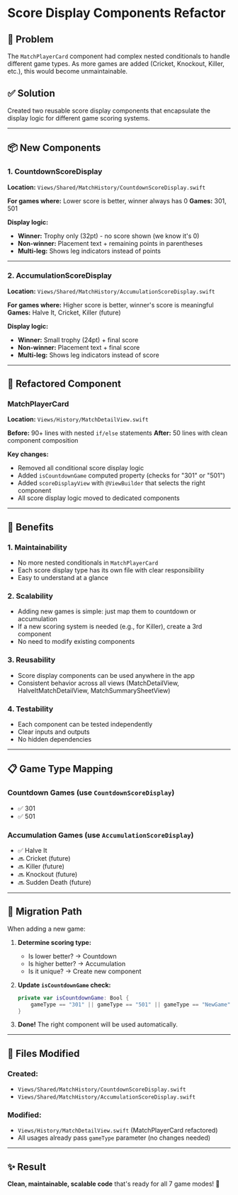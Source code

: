 # Score Display Components Refactor

## 🎯 Problem
The `MatchPlayerCard` component had complex nested conditionals to handle different game types. As more games are added (Cricket, Knockout, Killer, etc.), this would become unmaintainable.

## ✅ Solution
Created two reusable score display components that encapsulate the display logic for different game scoring systems.

---

## 📦 New Components

### 1. **CountdownScoreDisplay**
**Location:** `Views/Shared/MatchHistory/CountdownScoreDisplay.swift`

**For games where:** Lower score is better, winner always has 0
**Games:** 301, 501

**Display logic:**
- **Winner:** Trophy only (32pt) - no score shown (we know it's 0)
- **Non-winner:** Placement text + remaining points in parentheses
- **Multi-leg:** Shows leg indicators instead of points

---

### 2. **AccumulationScoreDisplay**
**Location:** `Views/Shared/MatchHistory/AccumulationScoreDisplay.swift`

**For games where:** Higher score is better, winner's score is meaningful
**Games:** Halve It, Cricket, Killer (future)

**Display logic:**
- **Winner:** Small trophy (24pt) + final score
- **Non-winner:** Placement text + final score
- **Multi-leg:** Shows leg indicators instead of score

---

## 🔧 Refactored Component

### **MatchPlayerCard**
**Location:** `Views/History/MatchDetailView.swift`

**Before:** 90+ lines with nested `if/else` statements
**After:** 50 lines with clean component composition

**Key changes:**
- Removed all conditional score display logic
- Added `isCountdownGame` computed property (checks for "301" or "501")
- Added `scoreDisplayView` with `@ViewBuilder` that selects the right component
- All score display logic moved to dedicated components

---

## 🚀 Benefits

### 1. **Maintainability**
- No more nested conditionals in `MatchPlayerCard`
- Each score display type has its own file with clear responsibility
- Easy to understand at a glance

### 2. **Scalability**
- Adding new games is simple: just map them to countdown or accumulation
- If a new scoring system is needed (e.g., for Killer), create a 3rd component
- No need to modify existing components

### 3. **Reusability**
- Score display components can be used anywhere in the app
- Consistent behavior across all views (MatchDetailView, HalveItMatchDetailView, MatchSummarySheetView)

### 4. **Testability**
- Each component can be tested independently
- Clear inputs and outputs
- No hidden dependencies

---

## 📋 Game Type Mapping

### Countdown Games (use `CountdownScoreDisplay`)
- ✅ 301
- ✅ 501

### Accumulation Games (use `AccumulationScoreDisplay`)
- ✅ Halve It
- 🔜 Cricket (future)
- 🔜 Killer (future)
- 🔜 Knockout (future)
- 🔜 Sudden Death (future)

---

## 🔄 Migration Path

When adding a new game:

1. **Determine scoring type:**
   - Is lower better? → Countdown
   - Is higher better? → Accumulation
   - Is it unique? → Create new component

2. **Update `isCountdownGame` check:**
   ```swift
   private var isCountdownGame: Bool {
       gameType == "301" || gameType == "501" || gameType == "NewGame"
   }
   ```

3. **Done!** The right component will be used automatically.

---

## 📁 Files Modified

### Created:
- `Views/Shared/MatchHistory/CountdownScoreDisplay.swift`
- `Views/Shared/MatchHistory/AccumulationScoreDisplay.swift`

### Modified:
- `Views/History/MatchDetailView.swift` (MatchPlayerCard refactored)
- All usages already pass `gameType` parameter (no changes needed)

---

## ✨ Result

**Clean, maintainable, scalable code** that's ready for all 7 game modes! 🎯
